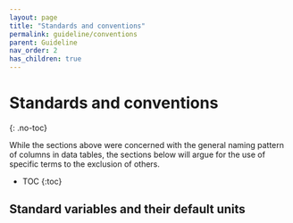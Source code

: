 ```yaml
---
layout: page
title: "Standards and conventions"
permalink: guideline/conventions
parent: Guideline
nav_order: 2
has_children: true
---
```



# Standards and conventions
{: .no-toc}

While the sections above were concerned with the general naming pattern of columns in data tables, the sections below will argue for the use of specific terms to the exclusion of others.


- TOC
{:toc}


## Standard variables and their default units
